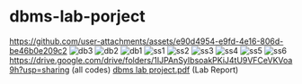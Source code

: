 # dbms-lab-porject
https://github.com/user-attachments/assets/e90d4954-e9fd-4e16-806d-be46b0e209c2
![db3](https://github.com/user-attachments/assets/05a9b253-11b0-46ae-8e3d-79b26197115b)
![db2](https://github.com/user-attachments/assets/f60ef424-317c-4ed6-8611-4511a2325f61)
![db1](https://github.com/user-attachments/assets/491ccf38-c5d8-4f5e-afce-1fc01ea61268)
![ss1](https://github.com/user-attachments/assets/fbda3062-4044-42a3-a063-3252c40b7223)
![ss2](https://github.com/user-attachments/assets/6313052a-8a72-46b7-a1ac-564444e619d2)
![ss3](https://github.com/user-attachments/assets/4347b3ac-380e-4582-8606-e84834b3bf41)
![ss4](https://github.com/user-attachments/assets/d9407b11-7cba-45ef-b228-abaf983c233f)
![ss5](https://github.com/user-attachments/assets/37c4a06d-e329-4844-a6e9-7d8cde6f2f90)
![ss6](https://github.com/user-attachments/assets/39f27ff5-072f-4cd8-8300-cbaf54b144b4)
https://drive.google.com/drive/folders/1IJPAnSyIbsoakPKiJ4tU9VFCeVKVoa9h?usp=sharing (all codes)
[dbms lab project.pdf](https://github.com/user-attachments/files/17703469/dbms.lab.project.pdf) (Lab Report)

